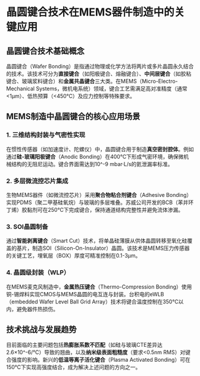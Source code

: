 # 晶圆键合技术在MEMS器件制造中的关键应用

## 晶圆键合技术基础概念  
晶圆键合（Wafer Bonding）是指通过物理或化学方法将两片或多片晶圆永久结合的技术。该技术可分为**直接键合**（如阳极键合、熔融键合）、**中间层键合**（如胶粘键合、玻璃浆料键合）和**金属共晶键合**三大类。在MEMS（Micro-Electro-Mechanical Systems，微机电系统）领域，键合工艺需满足高对准精度（通常<1μm）、低热预算（<450℃）及应力控制等特殊要求。

## MEMS制造中晶圆键合的核心应用场景  

### 1. 三维结构封装与气密性实现  
在惯性传感器（如加速度计、陀螺仪）中，晶圆键合用于制造**真空密封腔体**。例如通过**硅-玻璃阳极键合**（Anodic Bonding）在400℃下形成气密环境，确保微机械结构的无阻尼运动。键合界面需达到10^-9 mbar·L/s的氦泄漏率标准。  

### 2. 多层微流控芯片集成  
生物MEMS器件（如微流控芯片）采用**聚合物粘合剂键合**（Adhesive Bonding）实现PDMS（聚二甲基硅氧烷）与玻璃的多层堆叠。苏威公司开发的BCB（苯并环丁烯）胶黏剂可在250℃下完成键合，保持通道结构完整性并避免流体渗漏。  

### 3. SOI晶圆制备  
通过**智能剥离键合**（Smart Cut）技术，将单晶硅薄膜从供体晶圆转移至氧化硅覆盖的基片，制造SOI（Silicon-On-Insulator）晶圆。该技术是MEMS压力传感器的关键工艺，埋氧层（BOX）厚度可精准控制在0.1-3μm。  

### 4. 晶圆级封装（WLP）  
在MEMS麦克风制造中，**金属热压键合**（Thermo-Compression Bonding）使用铜-锡焊料实现CMOS与MEMS晶圆的电互连与封装。台积电的eWLB（embedded Wafer Level Ball Grid Array）技术将键合温度控制在350℃以内，避免器件热损伤。  

## 技术挑战与发展趋势  
目前面临的主要问题包括**热膨胀系数不匹配**（如硅与玻璃CTE差异达2.6×10^-6/℃）导致的翘曲，以及**纳米级表面粗糙度**（要求<0.5nm RMS）对键合强度的影响。新兴的**低温等离子活化键合**（Plasma Activated Bonding）可在150℃下实现高强度结合，成为解决上述问题的方向之一。
